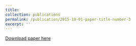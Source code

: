 ```yaml
---
title: 
collection: publications
permalink: /publication/2015-10-01-paper-title-number-3
excerpt: ''
---
```


[Download paper here](http://academicpages.github.io/files/paper3.pdf)



